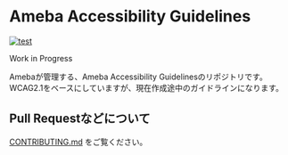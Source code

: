 # Ameba Accessibility Guidelines

[![test](https://github.com/openameba/a11y-guidelines/workflows/test/badge.svg)](https://github.com/openameba/a11y-guidelines/actions?query=workflow%3Atest)

Work in Progress

Amebaが管理する、Ameba Accessibility Guidelinesのリポジトリです。
WCAG2.1をベースにしていますが、現在作成途中のガイドラインになります。

## Pull Requestなどについて

[CONTRIBUTING.md](CONTRIBUTING.md) をご覧ください。
